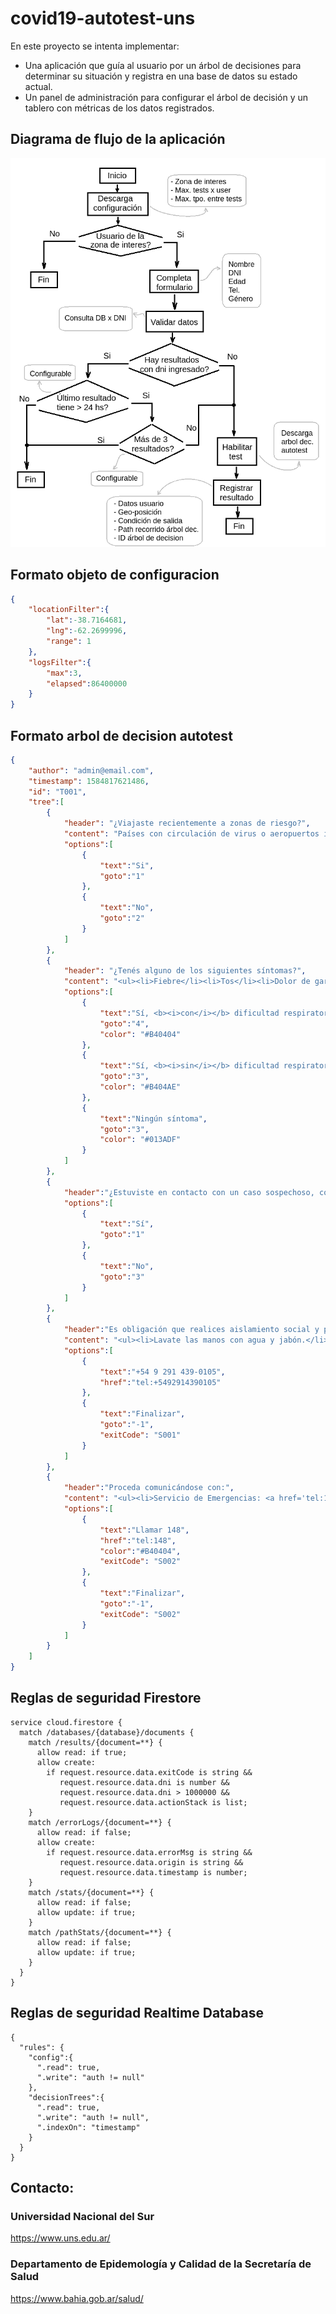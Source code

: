 # covid19-autotest-uns

En este proyecto se intenta implementar: 
  - Una aplicación que guía al usuario por un árbol de decisiones para determinar su situación y registra en una base de datos su estado actual.  
  - Un panel de administración para configurar el árbol de decisión y un tablero con métricas de los datos registrados.


## Diagrama de flujo de la aplicación
![Proceso](doc/app_process.png "Proceso") 

## Formato objeto de configuracion
```json
{
	"locationFilter":{
		"lat":-38.7164681,
		"lng":-62.2699996,
		"range": 1
	},
	"logsFilter":{
		"max":3,
		"elapsed":86400000
	}
}
```

## Formato arbol de decision autotest
```json
{
	"author": "admin@email.com",
	"timestamp": 1584817621486,
	"id": "T001",
	"tree":[
		{
			"header": "¿Viajaste recientemente a zonas de riesgo?",
			"content": "Países con circulación de virus o aeropuertos internacionales",
			"options":[
				{
					"text":"Si",
					"goto":"1"
				},
				{
					"text":"No",
					"goto":"2"
				}
			]
		},
		{
			"header": "¿Tenés alguno de los siguientes síntomas?",
			"content": "<ul><li>Fiebre</li><li>Tos</li><li>Dolor de garganta</li></ul><p>Indicá si es con o sin dificultad respiratoria (falta de aire):",
			"options":[
				{
					"text":"Sí, <b><i>con</i></b> dificultad respiratoria",
					"goto":"4",
					"color": "#B40404"
				},
				{
					"text":"Sí, <b><i>sin</i></b> dificultad respiratoria",
					"goto":"3",
					"color": "#B404AE"
				},
				{
					"text":"Ningún síntoma",
					"goto":"3",
					"color": "#013ADF"
				}	
			]
		},
		{
			"header":"¿Estuviste en contacto con un caso sospechoso, confirmado o persona que viajó al exterior?",
			"options":[
				{
					"text":"Sí",
					"goto":"1"
				},
				{
					"text":"No",
					"goto":"3"
				}
			]
		},
		{
			"header":"Es obligación que realices aislamiento social y preventivo en tu domicilio. Además es importante:",
			"content": "<ul><li>Lavate las manos con agua y jabón.</li><li>Tosé y estornudá en el pliegue del codo.</li><li>Ventilá y limpiá objetos y superficies que uses mucho.</li><li>Evitá besos, abrazos y compartir mate.</li></ul><br><p>Ante alguna duda podés realizar la consulta al Departamento de Epidemología y Calidad de la Secretaría de Salud: <a href='tel:+5492914390105'>+54 9 291 439-0105</a>.</p><center><h3>Cuidarnos es aislarnos</h3></center>",
			"options":[
				{
					"text":"+54 9 291 439-0105",
					"href":"tel:+5492914390105"
				},
				{
					"text":"Finalizar",
					"goto":"-1",
					"exitCode": "S001"
				}
			]
		},
		{
			"header":"Proceda comunicándose con:",
			"content": "<ul><li>Servicio de Emergencias: <a href='tel:148'>148</a></li></ul>",
			"options":[
				{
					"text":"Llamar 148",
					"href":"tel:148",
					"color":"#B40404",
					"exitCode": "S002"
				},
				{
					"text":"Finalizar",
					"goto":"-1",
					"exitCode": "S002"
				}
			]
		}
	]
}
```

## Reglas de seguridad Firestore
```
service cloud.firestore {
  match /databases/{database}/documents {
    match /results/{document=**} {
      allow read: if true;
      allow create: 
        if request.resource.data.exitCode is string && 
           request.resource.data.dni is number &&
           request.resource.data.dni > 1000000 &&
           request.resource.data.actionStack is list;
    }
    match /errorLogs/{document=**} {
      allow read: if false;
      allow create: 
        if request.resource.data.errorMsg is string && 
           request.resource.data.origin is string &&
           request.resource.data.timestamp is number;
    }
    match /stats/{document=**} {
      allow read: if false;
      allow update: if true;
    }
    match /pathStats/{document=**} {
      allow read: if false;
      allow update: if true;
    }
  }
}
```

## Reglas de seguridad Realtime Database
```
{
  "rules": {
    "config":{
      ".read": true,
      ".write": "auth != null"
    },
    "decisionTrees":{
      ".read": true,
      ".write": "auth != null",
      ".indexOn": "timestamp"
    }
  }
}
```

## Contacto:

### Universidad Nacional del Sur
https://www.uns.edu.ar/

### Departamento de Epidemología y Calidad de la Secretaría de Salud
https://www.bahia.gob.ar/salud/